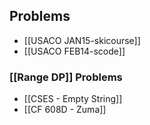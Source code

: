 ## Problems
- [[USACO JAN15-skicourse]]
- [[USACO FEB14-scode]]
### [[Range DP]] Problems
- [[CSES - Empty String]]
- [[CF 608D - Zuma]]